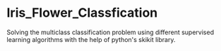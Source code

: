 # Iris_Flower_Classfication
Solving the multiclass classification problem using different supervised learning algorithms with the help of python's skikit library.

